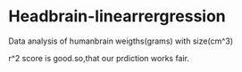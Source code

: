 # Headbrain-linearrergression

Data analysis of humanbrain weigths(grams) with size(cm^3)

r^2 score is good.so,that our prdiction works fair.
